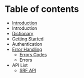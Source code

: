 # Table of contents

* [Introduction](README.md)
* Introduction
* [Dictionary](dictionary.md)
* [Getting Started](getting-started.md)
* Authentication
* [Error Handling](error-handling/README.md)
  * [Errors Codes](error-handling/errors-codes.md)
  * Errors
* API List
  * [SRF API](api-list/srf-api.md)

